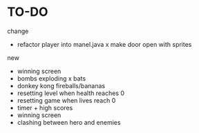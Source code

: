 # TO-DO

change
- refactor player into manel.java
x make door open with sprites

new
- winning screen
- bombs exploding
x bats
- donkey kong fireballs/bananas
- resetting level when health reaches 0
- resetting game when lives reach 0
- timer + high scores
- winning screen
- clashing between hero and enemies